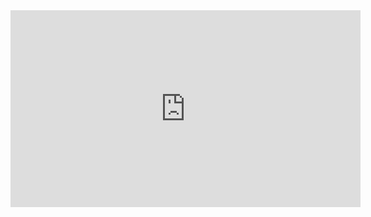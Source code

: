 
<iframe  width="560" height="315" src="https://docs.google.com/spreadsheets/d/e/2PACX-1vSJVp3SxAZ9lTHwFFudtZRlDslr7u1B1RlxF2CcPaR0DHHJFwGWcOK7B_ca-d1g_aeveFcagIBjcX09/pubhtml?gid=0&single=true" frameborder="0" allowfullscreen></iframe>
